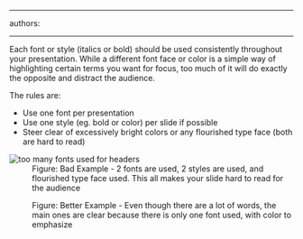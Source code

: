 

---
authors:

---




<span class='intro'> 
  <p>Each font or style (italics or bold) should be used consistently throughout your presentation. While a different font face or color is a simple way of highlighting certain terms you want for focus, too much of it will do exactly the opposite and distract the audience.</p>
<p>The rules are&#58;</p>
<ul>
    <li>Use one font per presentation </li>
    <li>Use one style (eg. bold or color) per slide if possible </li>
    <li>Steer clear of excessively bright colors or any flourished type face (both are hard to read) </li>
</ul>
 </span>


  <dl>
    <dt><img class="ms-rteCustom-ImageArea" alt="too many fonts used for headers" src="/PublishingImages/BadLimitFont.jpg" /> </dt>
    <dd class="ms-rteCustom-FigureBad">Figure&#58; Bad Example - 2 fonts are used, 2 styles are used, and flourished type face used. This all makes your slide hard to read for the audience</dd>
</dl>
<dl>
    <dt><img class="ms-rteCustom-ImageArea" src="/PublishingImages/GoodLimitFont.jpg" alt="" /> </dt>
    <dd class="ms-rteCustom-FigureGood">Figure&#58; Better Example - Even though there are a lot of words, the main ones are clear because there is only one font used, with color to emphasize</dd>
</dl>



